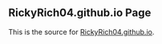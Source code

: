 ## RickyRich04.github.io Page

This is the source for [RickyRich04.github.io](https://RickyRich04.github.io).